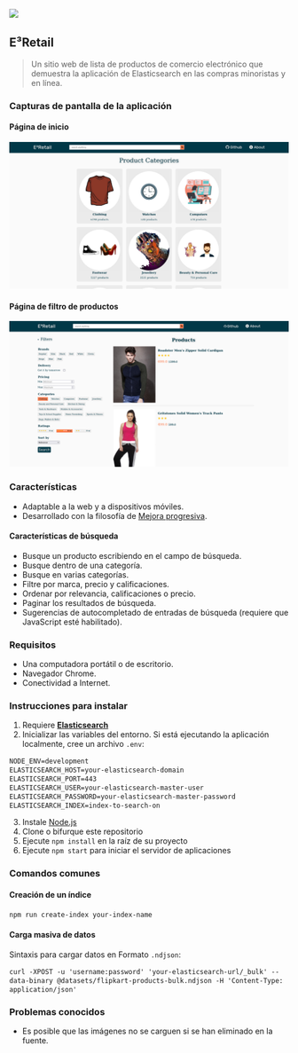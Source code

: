 ![](/public/images/index.png)
## E³Retail

> Un sitio web de lista de productos de comercio electrónico que demuestra la aplicación de Elasticsearch en las compras minoristas y en línea.

### Capturas de pantalla de la aplicación

#### Página de inicio

![Captura de pantalla de la página de inicio](/public/images/e3-retail_home.png)

#### Página de filtro de productos

![Captura de pantalla de la página de filtro de productos](/public/images/e3-retail_search.png)

### Características

- Adaptable a la web y a dispositivos móviles.
- Desarrollado con la filosofía de [Mejora progresiva](https://en.wikipedia.org/wiki/Progressive_enhancement).

#### Características de búsqueda

- Busque un producto escribiendo en el campo de búsqueda.
- Busque dentro de una categoría.
- Busque en varias categorías.
- Filtre por marca, precio y calificaciones.
- Ordenar por relevancia, calificaciones o precio.
- Paginar los resultados de búsqueda.
- Sugerencias de autocompletado de entradas de búsqueda (requiere que JavaScript esté habilitado).

### Requisitos

- Una computadora portátil o de escritorio.
- Navegador Chrome.
- Conectividad a Internet.

### Instrucciones para instalar

1. Requiere **[Elasticsearch](https://aws.amazon.com/opensearch-service/)**
2. Inicializar las variables del entorno. Si está ejecutando la aplicación localmente, cree un archivo `.env`:

```shell
NODE_ENV=development
ELASTICSEARCH_HOST=your-elasticsearch-domain
ELASTICSEARCH_PORT=443
ELASTICSEARCH_USER=your-elasticsearch-master-user
ELASTICSEARCH_PASSWORD=your-elasticsearch-master-password
ELASTICSEARCH_INDEX=index-to-search-on
```

3. Instale [Node.js](https://nodejs.org/)
4. Clone o bifurque este repositorio
5. Ejecute `npm install` en la raíz de su proyecto
6. Ejecute `npm start` para iniciar el servidor de aplicaciones

### Comandos comunes

#### Creación de un índice

`npm run create-index your-index-name`

#### Carga masiva de datos

Sintaxis para cargar datos en Formato `.ndjson`:

```
curl -XPOST -u 'username:password' 'your-elasticsearch-url/_bulk' --data-binary @datasets/flipkart-products-bulk.ndjson -H 'Content-Type: application/json'
```

### Problemas conocidos

- Es posible que las imágenes no se carguen si se han eliminado en la fuente.